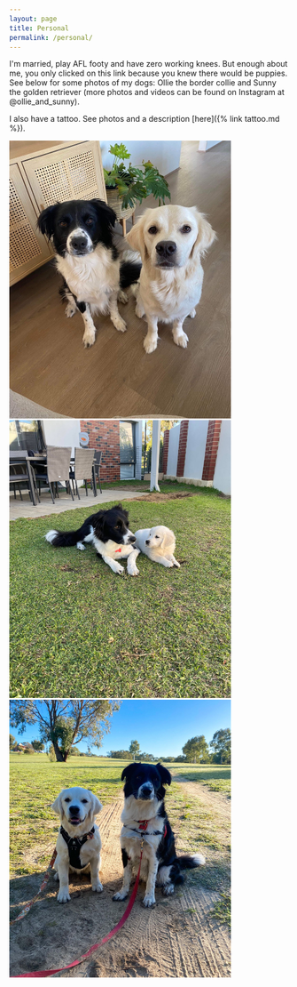 ```yaml
---
layout: page
title: Personal
permalink: /personal/
---
```


I'm married, play AFL footy and have zero working knees. But enough about me, you only clicked on this link because you knew there would be puppies. See below for some photos of my dogs: Ollie the border collie and Sunny the golden retriever (more photos and videos can be found on Instagram at @ollie_and_sunny).

I also have a tattoo. See photos and a description [here]({% link tattoo.md %}).

<img src="/assets/ollie&sunny.png" width="400px" height="500px" />

<img src="/assets/sunny_ollie_2.jpg" width="400px" height="500px" />

<img src="/assets/sunny_ollie_13.jpg" width="400px" height="500px" />
